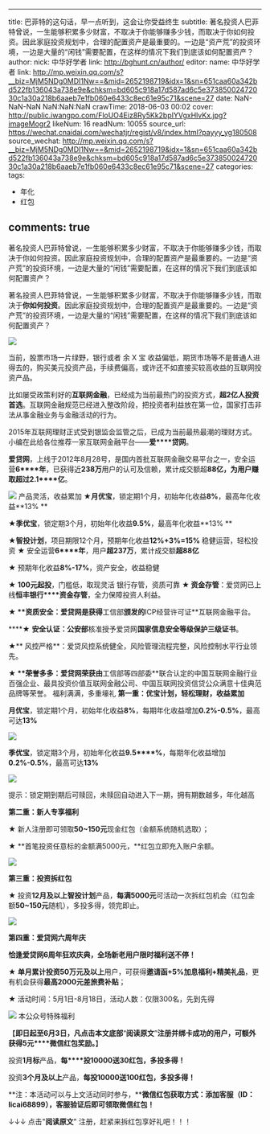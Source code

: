 
---
title: 巴菲特的这句话，早一点听到，这会让你受益终生
subtitle: 著名投资人巴菲特曾说，一生能够积累多少财富，不取决于你能够赚多少钱，而取决于你如何投资。因此家庭投资规划中，合理的配置资产是最重要的。一边是“资产荒”的投资环境，一边是大量的“闲钱”需要配置，在这样的情况下我们到底该如何配置资产？
author: 
  nick: 中华好学者
  link: http://bghunt.cn/author/
editor: 
  name: 中华好学者
  link: http://mp.weixin.qq.com/s?__biz=MjM5NDg0MDI1Nw==&mid=2652198719&idx=1&sn=651caa60a342bd522fb136043a738e9e&chksm=bd605c918a17d587ad6c5e37385002472030c1a30a218b6aaeb7e1fb060e6433c8ec61e95c71&scene=27
date: NaN-NaN-NaN NaN:NaN:NaN
crawTime: 2018-06-03 00:02
cover: http://public.iwangpo.com/FloUO4Eiz8Ry5Kk2bpIYVgxHlvKx.jpg?imageMogr2
likeNum: 16
readNum: 10055
source_url: https://wechat.cnaidai.com/wechatjr/regist/v8/index.html?payyy_yg180508
source_wechat: http://mp.weixin.qq.com/s?__biz=MjM5NDg0MDI1Nw==&mid=2652198719&idx=1&sn=651caa60a342bd522fb136043a738e9e&chksm=bd605c918a17d587ad6c5e37385002472030c1a30a218b6aaeb7e1fb060e6433c8ec61e95c71&scene=27
categories: 
tags: 
  - 年化
  - 红包
 
comments: true
---
著名投资人巴菲特曾说，一生能够积累多少财富，不取决于你能够赚多少钱，而取决于你如何投资。因此家庭投资规划中，合理的配置资产是最重要的。一边是“资产荒”的投资环境，一边是大量的“闲钱”需要配置，在这样的情况下我们到底该如何配置资产？
<!--more-->
著名投资人巴菲特曾说，一生能够积累多少财富，不取决于你能够赚多少钱，而取决于**你如何投资**。因此家庭投资规划中，合理的配置资产是最重要的。一边是“资产荒”的投资环境，一边是大量的“闲钱”需要配置，在这样的情况下我们到底该如何配置资产？

![](http://public.iwangpo.com/Fvg78fXx3V5RhrqDa3PbJ7_DqBOV.jpg?imageView2/2/w/600)

当前，股票市场一片绿野，银行或者 余 X 宝 收益偏低，期货市场等不是普通人进得去的，购买美元投资产品，手续费偏高，或许还不如直接买较高收益的互联网投资产品。

比如屡受政策利好的**互联网金融**，已经成为当前最热门的投资方式，**超2亿人投资首选**。互联网金融规范已经进入整改阶段，把投资者利益放在第一位，国家打击非法从事金融业务与金融活动的行为。

2015年互联网理财正式受到银监会监管之后，已成为当前最热最潮的理财方式。小编在此给各位推荐一家互联网金融平台——**爱****贷网**。

**爱贷网**，上线于2012年8月28号，是国内首批互联网金融交易平台之一，安全运营**6****年**，已获得近**238万**用户的认可及信赖，累计成交额超**88亿，**为用户赚取超过**2.1****亿**。

**![](http://public.iwangpo.com/FvNrj7iWtPZLOa4B4QahLro7f459.jpg?imageView2/2/w/600)**
产品灵活，收益累加
★**月优宝**，锁定期1个月，初始年化收益**8%**，最高年化收益**13% **

★**季优宝**，锁定期3个月，初始年化收益**9.5%**，最高年化收益**13% **

**★智投计划**，项目期限12个月，预期年化收益**12%+3%=15%**
稳健运营，轻松投资
★ 安全运营**6****年**，用户**超237万**，累计成交额**超88亿**

★ 预期年化收益**8%-17%**，资产安全，收益稳健

★ **100元起投**，门槛低，取现灵活
银行存管，资质可靠
**★ 资金存管**：爱贷网已上线**恒丰银行****资金存管**，全力保障投资人利益。

**★ ****资质安全**：爱贷网是获得**工信部**颁发的**ICP经营许可证**互联网金融平台。

****★ ******安全认证****：公安部**核准授予爱贷网**国家信息安全等级保护三级证书**。

**★**** 风控严格**：爱贷风控系统健全，风险管理流程完整，风险控制水平行业领先。

**★ ****荣誉多多**：爱贷网荣获由**工信部等四部委**联合认定的中国互联网金融行业百强企业、最具投资价值互联网金融公司、中国互联网投资信贷公众满意十佳典范品牌等荣誉。
福利满满，多重壕礼
**第一重：优宝计划，轻松理财，收益累加**

**月优宝**，锁定期1个月，初始年化收益**8%**，每期年化收益增加**0.2%-0.5%**，最高可达**13%**

![](http://public.iwangpo.com/Fq4YEIuyECAUEyGa4bvZAaPdlJol.jpg?imageView2/2/w/600)

**季优宝**，锁定期3个月，初始年化收益**9.5****%**，每期年化收益增加**0.2%-0.5%**，最高可达**13%**

![](http://public.iwangpo.com/FrO1pOV9P1t7vRNJsxw59sEwVsRi.jpg?imageView2/2/w/600)

提示：锁定期到期后可赎回，未赎回自动进入下一期，拥有期数越多，年化越高

**第二重：新人专享福利**

★ 新人注册即可领取**50~150元**现金红包（金额系统随机选取）；

★ **首笔投资任意标的金额满5000元，**红包立即充入账户余额。

![](http://public.iwangpo.com/FjGWPDAHrvODasskD3si33D9tmIi.jpg?imageView2/2/w/600)

**第三重：投资拆红包**

★ 投资**12月及以上智投计划**产品，**每满5000元**可活动一次拆红包机会（红包金额**50~150元**随机），多投多得，领完即止。

![](http://public.iwangpo.com/FlimVKIF6qFRZ0wbvSUwrw-Lsx20.jpg?imageView2/2/w/600)

**第四重：爱贷网六周年庆**

**恰逢爱贷网6周年狂欢庆典，全场新老用户限时福利送不停！**

★ **单月累计投资50万元及以上**用户，可获得**邀请函+5%加息福利+精美礼品**，更有机会获得**最高2000元差旅费补贴**；

★ 活动时间：5月1日-8月18日，活动人数：仅限300名，先到先得

![](http://public.iwangpo.com/FtAVjHPsjBJKv299GDcNfN9fJLMa.jpg?imageView2/2/w/600)
本公众号特殊福利

【**即日起至6月3日，凡点击本文底部**“**阅读原文**”**注册并绑卡成功****的用户，可额外获得****5元****微信红包奖励。**】

投资**1月标**产品，**每****投10000送30红包，多投多得！**

投资**3个月及以上**产品，**每****投10000****送100红包，多投多得！**

**注：本活动可以与上文活动同时参与，****微信红包获取方式：添加客服（****ID：licai68899****），客服验证后即可领取微信红包！**

↓↓↓ 点击"**阅读原文**" 注册，赶紧来拆红包享好礼吧！！！
    